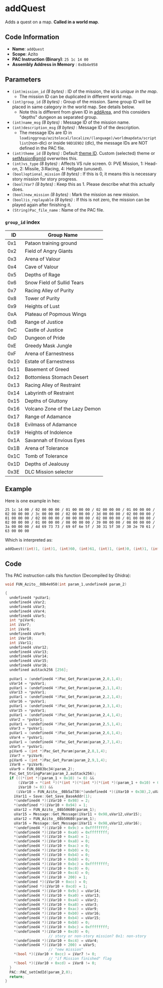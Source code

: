 # addQuest

Adds a quest on a map. **Called in a world map**.

## Code Information

- **Name**: `addQuest`
- **Scope**: Azito
- **PAC Instruction (Binary)**: `25 1c 14 00`
- **Assembly Address in Memory** : `0x8b4e958`

## Parameters

- `(int)mission_id` *(8 bytes)* : ID of the mission, the id is *unique in the map*.
   - The mission ID can be duplicated in different world map.
- `(int)group_id` *(8 bytes)* : Group of the mission. Same group ID will be placed in same category in the world map. See details below.
   - Note this is different from given ID in [addArea](./addarea.md), and this considers "depths" dungeon as separated group.
- `(int)name_msg` *(8 bytes)* : Message ID of the mission name.
- `(int)description_msg` *(8 bytes)* : Message ID of the description.
   - The message IDs are ID in `loadinggroup/azitolocal/localize/(language)/worldmapdata/scriptlist`(non-dlc) or inside `98D1E9D2` (dlc), the message IDs are NOT defined in the PAC file.
- `(int)theme_id` *(8 bytes)* : Default [theme ID](./guide/reference-table.md#theme-ids). Custom (selected) theme or [setMssionBgmId](./setmssionbgmid.md) overwrites this.
- `(int)vs_type` *(8 bytes)* : Affects VS rule screen. 0: PVE Mission, 1: Head-on, 2: Missile, 3:Racing, 4: Hellgate (unused).
- `(bool)optional_mission` *(8 bytes)* : If this is 0, it means this is necessary story mission for story progress.
- `(bool)Var7` *(8 bytes)* : Keep this as 1. Please describe what this actually does.
- `(bool)new_mission` *(8 bytes)* : Mark the mission as new mission.
- `(bool)is_replayable` *(8 bytes)* : If this is not zero, the mission can be played again after finishing it.
- `(String)Pac_file_name` : Name of the PAC file.

### `group_id` index

|ID|Group Name|
|---|---|
|0x1|Pataon training ground|
|0x2|Field of Angry Giants|
|0x3|Arena of Valour|
|0x4|Cave of Valour|
|0x5|Depths of Rage|
|0x6|Snow Field of Sullid Tears|
|0x7|Racing Alley of Purity|
|0x8|Tower of Purity|
|0x9|Heights of Lust|
|0xA|Plateau of Popmous Wings|
|0xB|Range of Justice|
|0xC|Castle of Justice|
|0xD|Dungeon of Pride|
|0xE|Greedy Mask Jungle|
|0xF|Arena of Earnestness|
|0x10|Estate of Earnestness|
|0x11|Basement of Greed|
|0x12|Bottomless Stomach Desert|
|0x13|Racing Alley of Restraint|
|0x14|Labyrinth of Restraint|
|0x15|Depths of Gluttony|
|0x16|Volcano Zone of the Lazy Demon|
|0x17|Range of Adamance|
|0x18|Evilmass of Adamance|
|0x19|Heights of Indolence|
|0x1A|Savannah of Envious Eyes|
|0x1B|Arena of Tolerance|
|0x1C|Tomb of Tolerance|
|0x1D|Depths of Jealousy|
|0x3E|DLC Mission selector|

## Example

Here is one example in hex:

```25 1c 14 00 / 02 00 00 00 / 01 00 00 00 / 02 00 00 00 / 01 00 00 00 / 02 00 00 00 / 3c 00 00 00 / 02 00 00 00 / 3d 00 00 00 / 02 00 00 00 / 01 00 00 00 / 02 00 00 00 / 00 00 00 00 / 02 00 00 00 / 01 00 00 00 / 02 00 00 00 / 01 00 00 00 / 08 00 00 00 / 39 00 00 00 / 08 00 00 00 / 3a 00 00 00 / 4d 69 73 73 / 69 6f 6e 5f / 30 31 5f 30 / 30 2e 70 61 / 63 00 00 00```

Which is interpreted as:

```c
addQuest((int)1, (int)1, (int)60, (int)61, (int)1, (int)0, (int)1, (int)1, ((global)int *)giVar57, ((global)int *)giVar58, "Mission_01_00.pac")
```

## Code

Ths PAC instruction calls this function (Decompiled by Ghidra):

```c
void FUN_Azito__08b4e958(int param_1,undefined4 param_2)

{
  undefined4 *puVar1;
  undefined4 uVar2;
  undefined4 uVar3;
  undefined4 uVar4;
  undefined4 uVar5;
  int *piVar6;
  int iVar7;
  int iVar8;
  undefined4 uVar9;
  int iVar10;
  int iVar11;
  undefined4 uVar12;
  undefined4 uVar13;
  undefined4 uVar14;
  undefined4 uVar15;
  undefined4 uVar16;
  undefined auStack256 [256];
  
  puVar1 = (undefined4 *)Pac_Get_Param(param_2,0,1,4);
  uVar14 = *puVar1;
  puVar1 = (undefined4 *)Pac_Get_Param(param_2,1,1,4);
  uVar13 = *puVar1;
  puVar1 = (undefined4 *)Pac_Get_Param(param_2,2,1,4);
  uVar16 = *puVar1;
  puVar1 = (undefined4 *)Pac_Get_Param(param_2,3,1,4);
  uVar15 = *puVar1;
  puVar1 = (undefined4 *)Pac_Get_Param(param_2,4,1,4);
  uVar2 = *puVar1;
  puVar1 = (undefined4 *)Pac_Get_Param(param_2,5,1,4);
  uVar3 = *puVar1;
  puVar1 = (undefined4 *)Pac_Get_Param(param_2,6,1,4);
  uVar4 = *puVar1;
  puVar1 = (undefined4 *)Pac_Get_Param(param_2,7,1,4);
  uVar5 = *puVar1;
  piVar6 = (int *)Pac_Get_Param(param_2,8,1,4);
  iVar7 = *piVar6;
  piVar6 = (int *)Pac_Get_Param(param_2,9,1,4);
  iVar8 = *piVar6;
  uVar9 = FUN_0883bc34(param_2);
  Pac_Get_StringParam(param_2,auStack256);
  if (((*(int *)(param_1 + 0x10) != 0) &&
      (iVar10 = *(int *)(*(int *)(*(int *)(*(int *)(param_1 + 0x10) + 0x10) + 0x30) + 0x14),
      iVar10 != 0)) &&
     (iVar10 = FUN_Azito__08b5a738(*(undefined4 *)(iVar10 + 0x38),2,uVar14,uVar13), iVar10 != 0)) {
    iVar11 = Save::Get_Save_BaseAddr(1);
    *(undefined4 *)(iVar10 + 0x98) = 2;
    *(undefined *)(iVar10 + 0x94) = 1;
    uVar12 = FUN_Azito__08b50680(param_1);
    uVar15 = Message::Get_Message(iVar11 + 0x98,uVar12,uVar15);
    uVar12 = FUN_Azito__08b50680(param_1);
    uVar16 = Message::Get_Message(iVar11 + 0x98,uVar12,uVar16);
    *(undefined4 *)(iVar10 + 0x9c) = 0xffffffff;
    *(undefined4 *)(iVar10 + 0xa0) = 0xffffffff;
    *(undefined4 *)(iVar10 + 0xa4) = 1;
    *(undefined4 *)(iVar10 + 0xa8) = 0;
    *(undefined4 *)(iVar10 + 0xac) = 0;
    *(undefined4 *)(iVar10 + 0xb0) = 0;
    *(undefined4 *)(iVar10 + 0xb4) = 0;
    *(undefined4 *)(iVar10 + 0xb8) = 0;
    *(undefined4 *)(iVar10 + 0xbc) = 0xffffffff;
    *(undefined4 *)(iVar10 + 0xc0) = 0;
    *(undefined4 *)(iVar10 + 0xc4) = 0;
    *(undefined4 *)(iVar10 + 200) = 1;
    *(undefined *)(iVar10 + 0xcc) = 0;
    *(undefined *)(iVar10 + 0xcd) = 1;
    *(undefined4 *)(iVar10 + 0x9c) = uVar14;
    *(undefined4 *)(iVar10 + 0xa0) = uVar13;
    *(undefined4 *)(iVar10 + 0xa4) = uVar2;
    *(undefined4 *)(iVar10 + 0xa8) = uVar3;
    *(undefined4 *)(iVar10 + 0xac) = uVar9;
    *(undefined4 *)(iVar10 + 0xb0) = uVar16;
    *(undefined4 *)(iVar10 + 0xb4) = uVar15;
    *(undefined4 *)(iVar10 + 0xb8) = 0;
    *(undefined4 *)(iVar10 + 0xbc) = 0xffffffff;
    *(undefined4 *)(iVar10 + 0xc0) = 0;
                    // story or non-story mission? 0x1: non-story
    *(undefined4 *)(iVar10 + 0xc4) = uVar4;
    *(undefined4 *)(iVar10 + 200) = uVar5;
                    // "new mission"
    *(bool *)(iVar10 + 0xcc) = iVar7 != 0;
                    // "if Mission finished" flag
    *(bool *)(iVar10 + 0xcd) = iVar8 != 0;
  }
  PAC::PAC_setCmdId(param_2,0);
  return;
}
```

